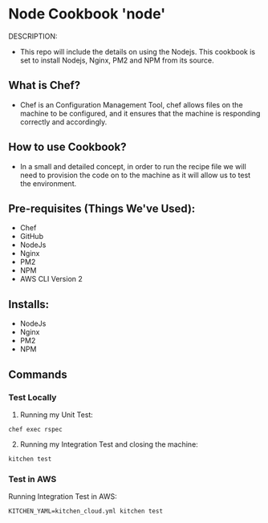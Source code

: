 # Node Cookbook 'node'

DESCRIPTION:

- This repo will include the details on using the Nodejs. This cookbook is set
to install Nodejs, Nginx, PM2 and NPM from its source.
## What is Chef?

- Chef is an Configuration Management Tool, chef allows files on the machine to be
configured, and it ensures that the machine is responding correctly and accordingly.

## How to use Cookbook?

- In a small and detailed concept, in order to run the recipe file we will need to
provision the code on to the machine as it will allow us to test the environment.

## Pre-requisites (Things We've Used):
- Chef
- GitHub
- NodeJs
- Nginx
- PM2
- NPM
- AWS CLI Version 2


## Installs:
- NodeJs
- Nginx
- PM2
- NPM

## Commands

### Test Locally

1. Running my Unit Test:
````
chef exec rspec
````

2. Running my Integration Test and closing the machine:
````
kitchen test
````

### Test in AWS

Running Integration Test in AWS:
````
KITCHEN_YAML=kitchen_cloud.yml kitchen test
````

